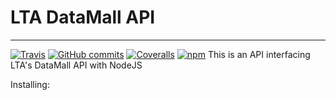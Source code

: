 # LTA DataMall API
---------------

[![Travis](https://img.shields.io/travis/eyeballcode/LTA-DataMall.svg)](https://travis-ci.org/eyeballcode/LTA-DataMall)
[![GitHub commits](https://img.shields.io/github/commits-since/eyeballcode/lta-datamall/1.0.0.svg)](https://github.com/eyeballcode/LTA-DataMall)
[![Coveralls](https://img.shields.io/coveralls/eyeballcode/lta-datamall.svg)](https://coveralls.io/github/eyeballcode/LTA-DataMall)
[![npm](https://img.shields.io/npm/dt/lta-datamall.svg)](https://www.npmjs.com/package/lta-datamall) 
This is an API interfacing LTA's DataMall API with NodeJS

Installing:
```npm install --save lta-datamall
```
